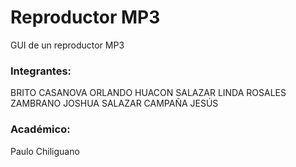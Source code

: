 # Reproductor MP3
GUI de un reproductor MP3

### Integrantes:
BRITO CASANOVA ORLANDO
HUACON SALAZAR LINDA
ROSALES ZAMBRANO JOSHUA
SALAZAR CAMPAÑA JESÚS

### Académico:
Paulo Chiliguano
